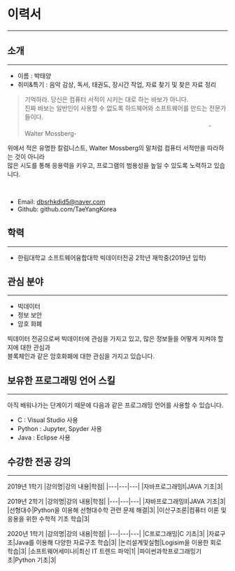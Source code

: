 # 이력서
---

## 소개
---
- 이름 : 박태양
- 취미&특기 : 음악 감상, 독서, 태권도, 장시간 작업, 자료 찾기 및 찾은 자료 정리

>기억하라. 당신은 컴퓨터 서적이 시키는 대로 하는 바보가 아니다.<br>
>진짜 바보는 일반인이 사용할 수 없도록 하드웨어와 소프트웨어를 만드는 전문가들이다.<br>
>　　　　　　　　　　　　　　　　　　　　　　　　　　　　　　-Walter Mossberg-

위에서 적은 유명한 칼럼니스트, Walter Mossberg의 말처럼 컴퓨터 서적만을 따라하는 것이 아니라<br>
많은 시도를 통해 응용력을 키우고, 프로그램의 범용성을 높일 수 있도록 노력하고 있습니다.<br>

<br>

- Email: dbsrhkdid5@naver.com
- Github: github.com/TaeYangKorea

## 학력
---
- 한림대학교 소프트웨어융합대학 빅데이터전공 2학년 재학중(2019년 입학)

## 관심 분야
---
- 빅데이터
- 정보 보안
- 암호 화폐

빅데이터 전공으로써 빅데이터에 관심을 가지고 있고, 많은 정보들을 어떻게 지켜야 할 지에 대한 관심과<br>
블록체인과 같은 암호화폐에 대한 관심을 가지고 있습니다. 

## 보유한 프로그래밍 언어 스킬
---
아직 배워나가는 단계이기 때문에 다음과 같은 프로그래밍 언어를 사용할 수 있습니다.<br>
- C : Visual Studio 사용
- Python : Jupyter, Spyder 사용
- Java : Eclipse 사용

## 수강한 전공 강의
---

2019년 1학기
|강의명|강의 내용|학점|
|---|---|---|
|자바프로그래밍I|JAVA 기초|3|

2019년 2학기
|강의명|강의 내용|학점|
|---|---|---|
|자바프로그래밍II|JAVA 기초|3|
|선형대수|Python을 이용해 선형대수학 관련 문제 해결|3|
|이산구조론|컴퓨터 이론 및 응용을 위한 수학적 기초 학습|3|

2020년 1학기
|강의명|강의 내용|학점|
|---|---|---|
|C프로그래밍|C 기초|3|
|자료구조|Java를 이용해 다양한 자료구조 학습|3|
|논리설계및실험|Logisim을 이용한 회로 학습|3|
|소프트웨어세미나I|최신 IT 트렌드 파악|1|
|파이썬과학프로그래밍기초|Python 기초|3|
